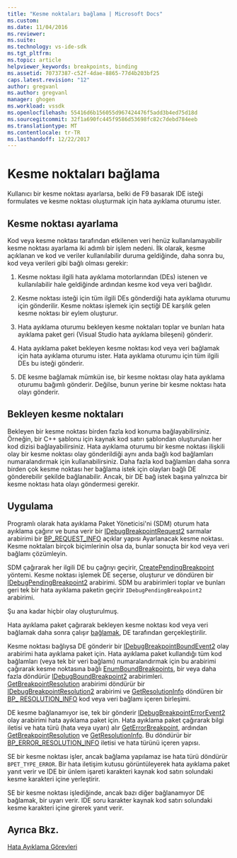 ```yaml
---
title: "Kesme noktaları bağlama | Microsoft Docs"
ms.custom: 
ms.date: 11/04/2016
ms.reviewer: 
ms.suite: 
ms.technology: vs-ide-sdk
ms.tgt_pltfrm: 
ms.topic: article
helpviewer_keywords: breakpoints, binding
ms.assetid: 70737387-c52f-4dae-8865-77d4b203bf25
caps.latest.revision: "12"
author: gregvanl
ms.author: gregvanl
manager: ghogen
ms.workload: vssdk
ms.openlocfilehash: 55416d6b156055d967424476f5add3b4ed75d18d
ms.sourcegitcommit: 32f1a690fc445f9586d53698fc82c7debd784eeb
ms.translationtype: MT
ms.contentlocale: tr-TR
ms.lasthandoff: 12/22/2017
---
```

# <a name="binding-breakpoints"></a>Kesme noktaları bağlama
Kullanıcı bir kesme noktası ayarlarsa, belki de F9 basarak IDE isteği formulates ve kesme noktası oluşturmak için hata ayıklama oturumu ister.  
  
## <a name="setting-a-breakpoint"></a>Kesme noktası ayarlama  
 Kod veya kesme noktası tarafından etkilenen veri henüz kullanılamayabilir kesme noktası ayarlama iki adımlı bir işlem nedeni. İlk olarak, kesme açıklanan ve kod ve veriler kullanılabilir duruma geldiğinde, daha sonra bu, kod veya verileri gibi bağlı olması gerekir:  
  
1.  Kesme noktası ilgili hata ayıklama motorlarından (DEs) istenen ve kullanılabilir hale geldiğinde ardından kesme kod veya veri bağlıdır.  
  
2.  Kesme noktası isteği için tüm ilgili DEs gönderdiği hata ayıklama oturumu için gönderilir. Kesme noktası işlemek için seçtiği DE karşılık gelen kesme noktası bir eylem oluşturur.  
  
3.  Hata ayıklama oturumu bekleyen kesme noktaları toplar ve bunları hata ayıklama paket geri (Visual Studio hata ayıklama bileşeni) gönderir.  
  
4.  Hata ayıklama paket bekleyen kesme noktası kod veya veri bağlamak için hata ayıklama oturumu ister. Hata ayıklama oturumu için tüm ilgili DEs bu isteği gönderir.  
  
5.  DE kesme bağlamak mümkün ise, bir kesme noktası olay hata ayıklama oturumu bağımlı gönderir. Değilse, bunun yerine bir kesme noktası hata olayı gönderir.  
  
## <a name="pending-breakpoints"></a>Bekleyen kesme noktaları  
 Bekleyen bir kesme noktası birden fazla kod konuma bağlayabilirsiniz. Örneğin, bir C++ şablonu için kaynak kod satırı şablondan oluşturulan her kod dizisi bağlayabilirsiniz. Hata ayıklama oturumu bir kesme noktası ilişkili olay bir kesme noktası olay gönderildiği aynı anda bağlı kod bağlamları numaralandırmak için kullanabilirsiniz. Daha fazla kod bağlamları daha sonra birden çok kesme noktası her bağlama istek için olayları bağlı DE gönderebilir şekilde bağlanabilir. Ancak, bir DE bağ istek başına yalnızca bir kesme noktası hata olayı göndermesi gerekir.  
  
## <a name="implementation"></a>Uygulama  
 Programlı olarak hata ayıklama Paket Yöneticisi'ni (SDM) oturum hata ayıklama çağırır ve buna verir bir [IDebugBreakpointRequest2](../../extensibility/debugger/reference/idebugbreakpointrequest2.md) sarmalar arabirimi bir [BP_REQUEST_INFO](../../extensibility/debugger/reference/bp-request-info.md) açıklar yapısı Ayarlanacak kesme noktası. Kesme noktaları birçok biçimlerinin olsa da, bunlar sonuçta bir kod veya veri bağlamı çözümleyin.  
  
 SDM çağırarak her ilgili DE bu çağrıyı geçirir, [CreatePendingBreakpoint](../../extensibility/debugger/reference/idebugengine2-creatependingbreakpoint.md) yöntemi. Kesme noktası işlemek DE seçerse, oluşturur ve döndüren bir [IDebugPendingBreakpoint2](../../extensibility/debugger/reference/idebugpendingbreakpoint2.md) arabirimi. SDM bu arabirimleri toplar ve bunları geri tek bir hata ayıklama paketin geçirir `IDebugPendingBreakpoint2` arabirimi.  
  
 Şu ana kadar hiçbir olay oluşturulmuş.  
  
 Hata ayıklama paket çağırarak bekleyen kesme noktası kod veya veri bağlamak daha sonra çalışır [bağlamak](../../extensibility/debugger/reference/idebugpendingbreakpoint2-bind.md), DE tarafından gerçekleştirilir.  
  
 Kesme noktası bağlıysa DE gönderir bir [IDebugBreakpointBoundEvent2](../../extensibility/debugger/reference/idebugbreakpointboundevent2.md) olay arabirimi hata ayıklama paket için. Hata ayıklama paket kullandığı tüm kod bağlamları (veya tek bir veri bağlamı) numaralandırmak için bu arabirimi çağırarak kesme noktasına bağlı [EnumBoundBreakpoints](../../extensibility/debugger/reference/idebugbreakpointboundevent2-enumboundbreakpoints.md), bir veya daha fazla döndürür [IDebugBoundBreakpoint2](../../extensibility/debugger/reference/idebugboundbreakpoint2.md) arabirimleri. [GetBreakpointResolution](../../extensibility/debugger/reference/idebugboundbreakpoint2-getbreakpointresolution.md) arabirimi döndürür bir [IDebugBreakpointResolution2](../../extensibility/debugger/reference/idebugbreakpointresolution2.md) arabirimi ve [GetResolutionInfo](../../extensibility/debugger/reference/idebugbreakpointresolution2-getresolutioninfo.md) döndüren bir [BP_ RESOLUTION_INFO](../../extensibility/debugger/reference/bp-resolution-info.md) kod veya veri bağlamı içeren birleşimi.  
  
 DE kesme bağlanamıyor ise, tek bir gönderir [IDebugBreakpointErrorEvent2](../../extensibility/debugger/reference/idebugbreakpointerrorevent2.md) olay arabirimi hata ayıklama paket için. Hata ayıklama paket çağırarak bilgi iletisi ve hata türü (hata veya uyarı) alır [GetErrorBreakpoint](../../extensibility/debugger/reference/idebugbreakpointerrorevent2-geterrorbreakpoint.md), ardından [GetBreakpointResolution](../../extensibility/debugger/reference/idebugerrorbreakpoint2-getbreakpointresolution.md) ve [ GetResolutionInfo](../../extensibility/debugger/reference/idebugerrorbreakpointresolution2-getresolutioninfo.md). Bu döndürür bir [BP_ERROR_RESOLUTION_INFO](../../extensibility/debugger/reference/bp-error-resolution-info.md) iletisi ve hata türünü içeren yapısı.  
  
 SE bir kesme noktası işler, ancak bağlama yapılamaz ise hata türü döndürür `BPET_TYPE_ERROR`. Bir hata iletişim kutusu görüntüleyerek hata ayıklama paket yanıt verir ve IDE bir ünlem işareti karakteri kaynak kod satırı solundaki kesme karakteri içine yerleştirir.  
  
 SE bir kesme noktası işlediğinde, ancak bazı diğer bağlanamıyor DE bağlamak, bir uyarı verir. IDE soru karakter kaynak kod satırı solundaki kesme karakteri içine girerek yanıt verir.  
  
## <a name="see-also"></a>Ayrıca Bkz.  
 [Hata Ayıklama Görevleri](../../extensibility/debugger/debugging-tasks.md)